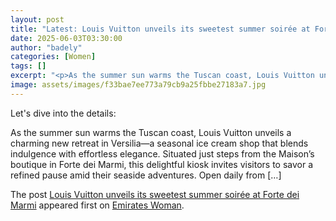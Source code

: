 ```yaml
---
layout: post
title: "Latest: Louis Vuitton unveils its sweetest summer soirée at Forte dei Marmi"
date: 2025-06-03T03:30:00
author: "badely"
categories: [Women]
tags: []
excerpt: "<p>As the summer sun warms the Tuscan coast, Louis Vuitton unveils a charming new retreat in Versilia—a seasonal ice cream shop that blends indulgence"
image: assets/images/f33bae7ee773a79cb9a25fbbe27183a7.jpg
---
```


Let's dive into the details: <p>As the summer sun warms the Tuscan coast, Louis Vuitton unveils a charming new retreat in Versilia—a seasonal ice cream shop that blends indulgence with effortless elegance. Situated just steps from the Maison’s boutique in Forte dei Marmi, this delightful kiosk invites visitors to savor a refined pause amid their seaside adventures. Open daily from [&#8230;]</p>
<p>The post <a href="https://emirateswoman.com/louis-vuitton-summer-soiree-forte-dei-marmi/" rel="nofollow">Louis Vuitton unveils its sweetest summer soirée at Forte dei Marmi</a> appeared first on <a href="https://emirateswoman.com" rel="nofollow">Emirates Woman</a>.</p>

